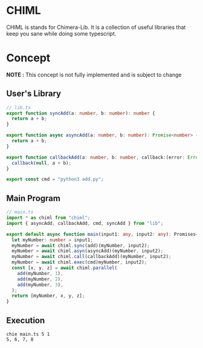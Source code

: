 # CHIML

CHIML is stands for Chimera-Lib. It is a collection of useful libraries that keep you sane while doing some typescript.

# Concept

**NOTE :** This concept is not fully implemented and is subject to change

## User's Library

```typescript
// lib.ts
export function syncAdd(a: number, b: number): number {
  return a + b;
}

export function async asyncAdd(a: number, b: number): Promise<number> {
  return a + b;
}

export function callbackAdd(a: number, b: number, callback:(error: Error, number: number) => void) {
  callback(null, a + b);
}

export const cmd = "python3 add.py";
```

## Main Program

```typescript
// main.ts
import * as chiml from "chiml";
import { asyncAdd, callbackAdd, cmd, syncAdd } from "lib";

export default async function main(input1: any, input2: any): Promises<any> {
  let myNumber: number = input1;
  myNumber = await chiml.sync(add)(myNumber, input2);
  myNumber = await chiml.asyn(asyncAdd)(myNumber, input2);
  myNumber = await chiml.call(callbackAdd)(myNumber, input2);
  myNumber = await chiml.exec(cmd)myNumber, input2);
  const [x, y, z] = await chiml.parallel(
    add(myNumber, 1),
    add(myNumber, 2),
    add(myNumber, 3),
  );
  return [myNumber, x, y, z];
}
```

## Execution

```
chie main.ts 5 1
5, 6, 7, 8
```